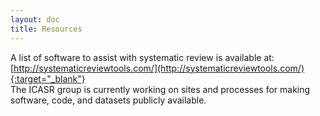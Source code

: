 ```yaml
---
layout: doc
title: Resources
---
```

A list of software to assist with systematic review is available at: [http://systematicreviewtools.com/](http://systematicreviewtools.com/){:target="_blank"}   
The ICASR group is currently working on sites and processes for making software, code, and datasets publicly available.

